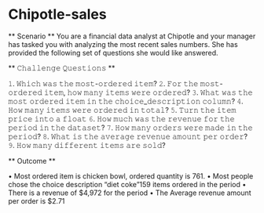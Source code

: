 # Chipotle-sales

** Scenario **
You are a financial data analyst at Chipotle and your manager has tasked you with analyzing the most recent sales numbers. She has provided the following set of questions she would like answered.

** 𝙲𝚑𝚊𝚕𝚕𝚎𝚗𝚐𝚎 𝚀𝚞𝚎𝚜𝚝𝚒𝚘𝚗𝚜 **

𝟷. 𝚆𝚑𝚒𝚌𝚑 𝚠𝚊𝚜 𝚝𝚑𝚎 𝚖𝚘𝚜𝚝-𝚘𝚛𝚍𝚎𝚛𝚎𝚍 𝚒𝚝𝚎𝚖?
𝟸. 𝙵𝚘𝚛 𝚝𝚑𝚎 𝚖𝚘𝚜𝚝-𝚘𝚛𝚍𝚎𝚛𝚎𝚍 𝚒𝚝𝚎𝚖, 𝚑𝚘𝚠 𝚖𝚊𝚗𝚢 𝚒𝚝𝚎𝚖𝚜 𝚠𝚎𝚛𝚎 𝚘𝚛𝚍𝚎𝚛𝚎𝚍?
𝟹. 𝚆𝚑𝚊𝚝 𝚠𝚊𝚜 𝚝𝚑𝚎 𝚖𝚘𝚜𝚝 𝚘𝚛𝚍𝚎𝚛𝚎𝚍 𝚒𝚝𝚎𝚖 𝚒𝚗 𝚝𝚑𝚎 𝚌𝚑𝚘𝚒𝚌𝚎_𝚍𝚎𝚜𝚌𝚛𝚒𝚙𝚝𝚒𝚘𝚗 𝚌𝚘𝚕𝚞𝚖𝚗?
𝟺. 𝙷𝚘𝚠 𝚖𝚊𝚗𝚢 𝚒𝚝𝚎𝚖𝚜 𝚠𝚎𝚛𝚎 𝚘𝚛𝚍𝚎𝚛𝚎𝚍 𝚒𝚗 𝚝𝚘𝚝𝚊𝚕?
𝟻. 𝚃𝚞𝚛𝚗 𝚝𝚑𝚎 𝚒𝚝𝚎𝚖 𝚙𝚛𝚒𝚌𝚎 𝚒𝚗𝚝𝚘 𝚊 𝚏𝚕𝚘𝚊𝚝
𝟼. 𝙷𝚘𝚠 𝚖𝚞𝚌𝚑 𝚠𝚊𝚜 𝚝𝚑𝚎 𝚛𝚎𝚟𝚎𝚗𝚞𝚎 𝚏𝚘𝚛 𝚝𝚑𝚎 𝚙𝚎𝚛𝚒𝚘𝚍 𝚒𝚗 𝚝𝚑𝚎 𝚍𝚊𝚝𝚊𝚜𝚎𝚝?
𝟽. 𝙷𝚘𝚠 𝚖𝚊𝚗𝚢 𝚘𝚛𝚍𝚎𝚛𝚜 𝚠𝚎𝚛𝚎 𝚖𝚊𝚍𝚎 𝚒𝚗 𝚝𝚑𝚎 𝚙𝚎𝚛𝚒𝚘𝚍?
𝟾. 𝚆𝚑𝚊𝚝 𝚒𝚜 𝚝𝚑𝚎 𝚊𝚟𝚎𝚛𝚊𝚐𝚎 𝚛𝚎𝚟𝚎𝚗𝚞𝚎 𝚊𝚖𝚘𝚞𝚗𝚝 𝚙𝚎𝚛 𝚘𝚛𝚍𝚎𝚛?
𝟿. 𝙷𝚘𝚠 𝚖𝚊𝚗𝚢 𝚍𝚒𝚏𝚏𝚎𝚛𝚎𝚗𝚝 𝚒𝚝𝚎𝚖𝚜 𝚊𝚛𝚎 𝚜𝚘𝚕𝚍?

** Outcome **

• Most ordered item is chicken bowl, ordered quantity is 761.
• Most people chose the choice description “diet coke”159 items ordered in the period
• There is a revenue of $4,972 for the period
• The Average revenue amount per order is $2.71
